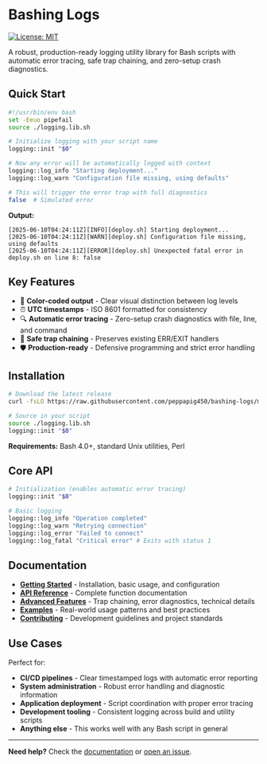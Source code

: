# Bashing Logs

[![License: MIT](https://img.shields.io/badge/License-MIT-yellow.svg)](https://github.com/peppapig450/bashing-logs/blob/main/LICENSE)

A robust, production-ready logging utility library for Bash scripts with automatic error tracing, safe trap chaining, and zero-setup crash diagnostics.

## Quick Start

```bash
#!/usr/bin/env bash
set -Eeuo pipefail
source ./logging.lib.sh

# Initialize logging with your script name
logging::init "$0"

# Now any error will be automatically logged with context
logging::log_info "Starting deployment..."
logging::log_warn "Configuration file missing, using defaults"

# This will trigger the error trap with full diagnostics
false  # Simulated error
```

**Output:**

```text
[2025-06-10T04:24:11Z][INFO][deploy.sh] Starting deployment...
[2025-06-10T04:24:11Z][WARN][deploy.sh] Configuration file missing, using defaults
[2025-06-10T04:24:11Z][ERROR][deploy.sh] Unexpected fatal error in deploy.sh on line 8: false
```

## Key Features

- 🎨 **Color-coded output** - Clear visual distinction between log levels
- ⏰ **UTC timestamps** - ISO 8601 formatted for consistency
- 🔍 **Automatic error tracing** - Zero-setup crash diagnostics with file, line, and command
- 🔗 **Safe trap chaining** - Preserves existing ERR/EXIT handlers
- 🛡️ **Production-ready** - Defensive programming and strict error handling

## Installation

```bash
# Download the latest release
curl -fsLO https://raw.githubusercontent.com/peppapig450/bashing-logs/main/logging.lib.sh
```

```bash
# Source in your script
source ./logging.lib.sh
logging::init "$0"
```

**Requirements:** Bash 4.0+, standard Unix utilities, Perl

## Core API

```bash
# Initialization (enables automatic error tracing)
logging::init "$0"

# Basic logging
logging::log_info "Operation completed"
logging::log_warn "Retrying connection"
logging::log_error "Failed to connect"
logging::log_fatal "Critical error" # Exits with status 1
```

## Documentation

- **[Getting Started](getting-started.md)** - Installation, basic usage, and configuration
- **[API Reference](api-reference.md)** - Complete function documentation
- **[Advanced Features](advanced-features.md)** - Trap chaining, error diagnostics, technical details
- **[Examples](examples.md)** - Real-world usage patterns and best practices
- **[Contributing](contributing.md)** - Development guidelines and project standards

## Use Cases

Perfect for:

- **CI/CD pipelines** - Clear timestamped logs with automatic error reporting
- **System administration** - Robust error handling and diagnostic information
- **Application deployment** - Script coordination with proper error tracing
- **Development tooling** - Consistent logging across build and utility scripts
- **Anything else** - This works well with any Bash script in general

---

**Need help?** Check the [documentation](index.md) or [open an issue](https://github.com/peppapig450/bashing-logs/issues).
